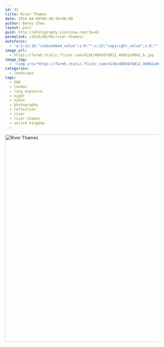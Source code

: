 ```yaml
---
id: 42
title: River Thames
date: 2010-08-09T06:40:58+00:00
author: Benny Chew
layout: post
guid: http://photography.siansiew.com/?p=42
permalink: /2010/08/09/river-thames/
autofocus:
  - 'a:2:{s:16:"videoembed_value";s:0:"";s:15:"copyright_value";s:0:"";}'
image_url:
  - https://farm5.static.flickr.com/4138/4865678811_40981a9042_b.jpg
image_tag:
  - '<img src="https://farm5.static.flickr.com/4138/4865678811_40981a9042_b.jpg" />'
categories:
  - landscape
tags:
  - d90
  - london
  - long exposure
  - night
  - nikon
  - photography
  - reflection
  - river
  - river thames
  - united kingdom
---
```

<a href="https://farm5.static.flickr.com/4138/4865678811_40981a9042_b.jpg" title="River Thames by siansiew, on Flickr" rel="lightbox"><img src="https://farm5.static.flickr.com/4138/4865678811_40981a9042_b.jpg" width="1024" height="680" alt="River Thames" /></a>
